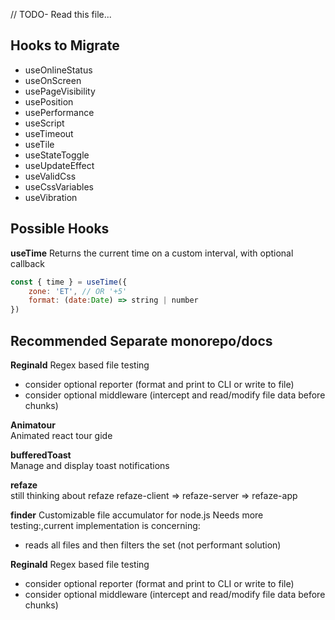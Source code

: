 // TODO- Read this file...

## Hooks to Migrate

- useOnlineStatus
- useOnScreen
- usePageVisibility
- usePosition
- usePerformance
- useScript
- useTimeout
- useTile
- useStateToggle
- useUpdateEffect
- useValidCss
- useCssVariables
- useVibration

## Possible Hooks

**useTime**
Returns the current time on a custom interval, with optional callback
```jsx
const { time } = useTime({
    zone: 'ET', // OR '+5'
    format: (date:Date) => string | number
})
```







## Recommended Separate monorepo/docs

**Reginald**
Regex based file testing
- consider optional reporter (format and print to CLI or write to file)
- consider optional middleware (intercept and read/modify file data before chunks)

**Animatour**  
Animated react tour gide

**bufferedToast**  
Manage and display toast notifications

**refaze**  
still thinking about refaze
refaze-client => refaze-server => refaze-app

**finder**
Customizable file accumulator for node.js
Needs more testing:,current implementation is concerning:
- reads all files and then filters the set (not performant solution)

**Reginald**
Regex based file testing
- consider optional reporter (format and print to CLI or write to file)
- consider optional middleware (intercept and read/modify file data before chunks)
